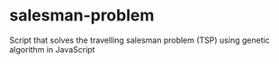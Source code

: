 # salesman-problem
Script that solves the travelling salesman problem (TSP) using genetic algorithm in JavaScript
